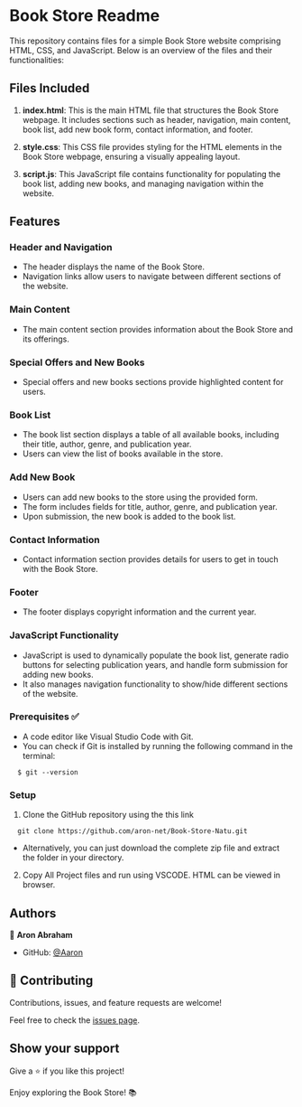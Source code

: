 # Book Store Readme

This repository contains files for a simple Book Store website comprising HTML, CSS, and JavaScript. Below is an overview of the files and their functionalities:

## Files Included

1. **index.html**: This is the main HTML file that structures the Book Store webpage. It includes sections such as header, navigation, main content, book list, add new book form, contact information, and footer.

2. **style.css**: This CSS file provides styling for the HTML elements in the Book Store webpage, ensuring a visually appealing layout.

3. **script.js**: This JavaScript file contains functionality for populating the book list, adding new books, and managing navigation within the website.

## Features

### Header and Navigation
- The header displays the name of the Book Store.
- Navigation links allow users to navigate between different sections of the website.

### Main Content
- The main content section provides information about the Book Store and its offerings.

### Special Offers and New Books
- Special offers and new books sections provide highlighted content for users.

### Book List
- The book list section displays a table of all available books, including their title, author, genre, and publication year.
- Users can view the list of books available in the store.

### Add New Book
- Users can add new books to the store using the provided form.
- The form includes fields for title, author, genre, and publication year.
- Upon submission, the new book is added to the book list.

### Contact Information
- Contact information section provides details for users to get in touch with the Book Store.

### Footer
- The footer displays copyright information and the current year.

### JavaScript Functionality
- JavaScript is used to dynamically populate the book list, generate radio buttons for selecting publication years, and handle form submission for adding new books.
- It also manages navigation functionality to show/hide different sections of the website.

### Prerequisites ✅
- A code editor like Visual Studio Code with Git.
- You can check if Git is installed by running the following command in the terminal: 

```
  $ git --version
```

### Setup

1. Clone the GitHub repository using the  this link 

```
  git clone https://github.com/aron-net/Book-Store-Natu.git
```

- Alternatively, you can just download the complete zip file and extract the folder in your directory.

2. Copy All Project files and run using VSCODE. HTML can be viewed in browser.


## Authors

👤 **Aron Abraham**

- GitHub: [@Aaron](https://github.com/aron-net)

## 🤝 Contributing

Contributions, issues, and feature requests are welcome!

Feel free to check the [issues page](../../issues/).

## Show your support

Give a ⭐️ if you like this project!

Enjoy exploring the Book Store! 📚